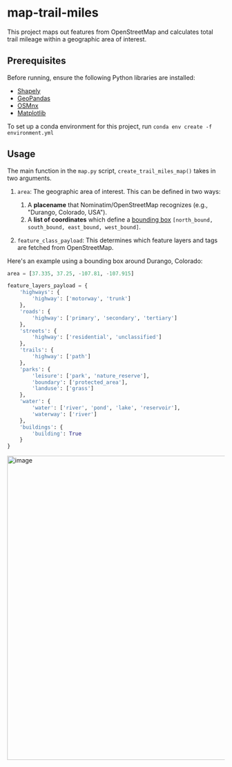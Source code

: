 # map-trail-miles

This project maps out features from OpenStreetMap and calculates total trail mileage within a geographic area of interest.

## Prerequisites

Before running, ensure the following Python libraries are installed:

- [Shapely](https://shapely.readthedocs.io/en/stable/installation.html)
- [GeoPandas](https://geopandas.org/en/stable/getting_started.html)
- [OSMnx](https://osmnx.readthedocs.io/en/stable/installation.html)
- [Matplotlib](https://matplotlib.org/stable/index.html)


To set up a conda environment for this project, run 
`conda env create -f environment.yml`

## Usage

The main function in the `map.py` script, `create_trail_miles_map()` takes in two arguments.
1. `area`: The geographic area of interest. This can be defined in two ways:
   1. A **placename** that Nominatim/OpenStreetMap recognizes (e.g., "Durango, Colorado, USA").
   2. A **list of coordinates** which define a [bounding box](https://www.keene.edu/campus/maps/tool/) `[north_bound, south_bound, east_bound, west_bound]`.

2. `feature_class_payload`: This determines which feature layers and tags are fetched from OpenStreetMap.

Here's an example using a bounding box around Durango, Colorado:

  ```python
  area = [37.335, 37.25, -107.81, -107.915]

  feature_layers_payload = {
      'highways': {
          'highway': ['motorway', 'trunk']
      },
      'roads': {
          'highway': ['primary', 'secondary', 'tertiary']
      },
      'streets': {
          'highway': ['residential', 'unclassified']
      },
      'trails': {
          'highway': ['path']
      },
      'parks': {
          'leisure': ['park', 'nature_reserve'],
          'boundary': ['protected_area'],
          'landuse': ['grass']
      },
      'water': {
          'water': ['river', 'pond', 'lake', 'reservoir'],
          'waterway': ['river']
      },
      'buildings': {
          'building': True
      }
  }
```

<img width="705" alt="image" src="https://github.com/user-attachments/assets/f7c11be8-57d4-4412-b5a8-90822c5e02ce">






